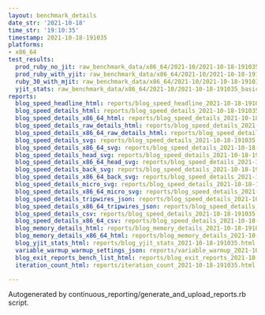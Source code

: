 ```yaml
---
layout: benchmark_details
date_str: '2021-10-18'
time_str: '19:10:35'
timestamp: 2021-10-18-191035
platforms:
- x86_64
test_results:
  prod_ruby_no_jit: raw_benchmark_data/x86_64/2021-10/2021-10-18-191035_basic_benchmark_prod_ruby_no_jit.json
  prod_ruby_with_yjit: raw_benchmark_data/x86_64/2021-10/2021-10-18-191035_basic_benchmark_prod_ruby_with_yjit.json
  ruby_30_with_mjit: raw_benchmark_data/x86_64/2021-10/2021-10-18-191035_basic_benchmark_ruby_30_with_mjit.json
  yjit_stats: raw_benchmark_data/x86_64/2021-10/2021-10-18-191035_basic_benchmark_yjit_stats.json
reports:
  blog_speed_headline_html: reports/blog_speed_headline_2021-10-18-191035.html
  blog_speed_details_html: reports/blog_speed_details_2021-10-18-191035.html
  blog_speed_details_x86_64_html: reports/blog_speed_details_2021-10-18-191035.x86_64.html
  blog_speed_details_raw_details_html: reports/blog_speed_details_2021-10-18-191035.raw_details.html
  blog_speed_details_x86_64_raw_details_html: reports/blog_speed_details_2021-10-18-191035.x86_64.raw_details.html
  blog_speed_details_svg: reports/blog_speed_details_2021-10-18-191035.svg
  blog_speed_details_x86_64_svg: reports/blog_speed_details_2021-10-18-191035.x86_64.svg
  blog_speed_details_head_svg: reports/blog_speed_details_2021-10-18-191035.head.svg
  blog_speed_details_x86_64_head_svg: reports/blog_speed_details_2021-10-18-191035.x86_64.head.svg
  blog_speed_details_back_svg: reports/blog_speed_details_2021-10-18-191035.back.svg
  blog_speed_details_x86_64_back_svg: reports/blog_speed_details_2021-10-18-191035.x86_64.back.svg
  blog_speed_details_micro_svg: reports/blog_speed_details_2021-10-18-191035.micro.svg
  blog_speed_details_x86_64_micro_svg: reports/blog_speed_details_2021-10-18-191035.x86_64.micro.svg
  blog_speed_details_tripwires_json: reports/blog_speed_details_2021-10-18-191035.tripwires.json
  blog_speed_details_x86_64_tripwires_json: reports/blog_speed_details_2021-10-18-191035.x86_64.tripwires.json
  blog_speed_details_csv: reports/blog_speed_details_2021-10-18-191035.csv
  blog_speed_details_x86_64_csv: reports/blog_speed_details_2021-10-18-191035.x86_64.csv
  blog_memory_details_html: reports/blog_memory_details_2021-10-18-191035.html
  blog_memory_details_x86_64_html: reports/blog_memory_details_2021-10-18-191035.x86_64.html
  blog_yjit_stats_html: reports/blog_yjit_stats_2021-10-18-191035.html
  variable_warmup_warmup_settings_json: reports/variable_warmup_2021-10-18-191035.warmup_settings.json
  blog_exit_reports_bench_list_html: reports/blog_exit_reports_2021-10-18-191035.bench_list.html
  iteration_count_html: reports/iteration_count_2021-10-18-191035.html

---
```

Autogenerated by continuous_reporting/generate_and_upload_reports.rb script.
